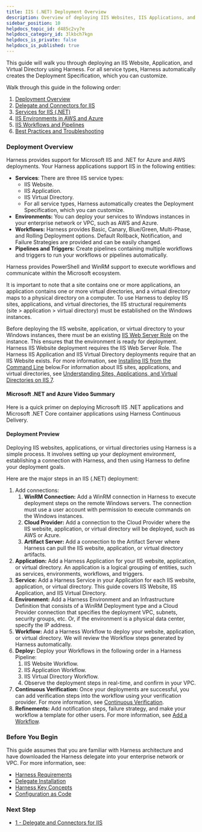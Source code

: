 ```yaml
---
title: IIS (.NET) Deployment Overview
description: Overview of deploying IIS Websites, IIS Applications, and IIS Virtual Directory.
sidebar_position: 10
helpdocs_topic_id: d485c2vy7e
helpdocs_category_id: 3lkbch7kgn
helpdocs_is_private: false
helpdocs_is_published: true
---
```


This guide will walk you through deploying an IIS Website, Application, and Virtual Directory using Harness. For all service types, Harness automatically creates the Deployment Specification, which you can customize.

Walk through this guide in the following order:

1. [Deployment Overview](iis-net-deployment.md#deployment-overview)
2. [Delegate and Connectors for IIS](1-delegate-and-connectors-for-iis.md)
3. [Services for IIS (.NET)](2-services-for-iis-net.md)
4. [IIS Environments in AWS and Azure](iis-environments.md)
5. [IIS Workflows and Pipelines](4-iis-workflows.md)
6. [Best Practices and Troubleshooting](5-best-practices-and-troubleshooting.md)

### Deployment Overview

Harness provides support for Microsoft IIS and .NET for Azure and AWS deployments. Your Harness applications support IIS in the following entities:

- **Services**: There are three IIS service types:
  - IIS Website.
  - IIS Application.
  - IIS Virtual Directory.
  - For all service types, Harness automatically creates the Deployment Specification, which you can customize.
- **Environments:** You can deploy your services to Windows instances in your enterprise network or VPC, such as AWS and Azure.
- **Workflows:** Harness provides Basic, Canary, Blue/Green, Multi-Phase, and Rolling Deployment options. Default Rollback, Notification, and Failure Strategies are provided and can be easily changed.
- **Pipelines and Triggers:** Create pipelines containing multiple workflows and triggers to run your workflows or pipelines automatically.

Harness provides PowerShell and WinRM support to execute workflows and communicate within the Microsoft ecosystem.

It is important to note that a site contains one or more applications, an application contains one or more virtual directories, and a virtual directory maps to a physical directory on a computer. To use Harness to deploy IIS sites, applications, and virtual directories, the IIS structural requirements (site > application > virtual directory) must be established on the Windows instances.

Before deploying the IIS website, application, or virtual directory to your Windows instances, there must be an existing [IIS Web Server Role](https://docs.microsoft.com/en-us/iis/web-hosting/web-server-for-shared-hosting/installing-the-web-server-role) on the instance. This ensures that the environment is ready for deployment. Harness IIS Website deployment requires the IIS Web Server Role. The Harness IIS Application and IIS Virtual Directory deployments require that an IIS Website exists. For more information, see [Installing IIS from the Command Line](5-best-practices-and-troubleshooting.md#installing-iis-from-the-command-line) below.For information about IIS sites, applications, and virtual directories, see [Understanding Sites, Applications, and Virtual Directories on IIS 7](https://docs.microsoft.com/en-us/iis/get-started/planning-your-iis-architecture/understanding-sites-applications-and-virtual-directories-on-iis).

#### Microsoft .NET and Azure Video Summary

Here is a quick primer on deploying Microsoft IIS .NET applications and Microsoft .NET Core container applications using Harness Continuous Delivery.

<DocVideo src="https://www.youtube.com/embed/udWD4LoG_R4" />

#### Deployment Preview

Deploying IIS websites, applications, or virtual directories using Harness is a simple process. It involves setting up your deployment environment, establishing a connection with Harness, and then using Harness to define your deployment goals.

Here are the major steps in an IIS (.NET) deployment:

1. Add connections:
   1. **WinRM Connection:** Add a WinRM connection in Harness to execute deployment steps on the remote Windows servers. The connection must use a user account with permission to execute commands on the Windows instances.
   2. **Cloud Provider:** Add a connection to the Cloud Provider where the IIS website, application, or virtual directory will be deployed, such as AWS or Azure.
   3. **Artifact Server:** Add a connection to the Artifact Server where Harness can pull the IIS website, application, or virtual directory artifacts.
2. **Application:** Add a Harness Application for your IIS website, application, or virtual directory. An application is a logical grouping of entities, such as services, environments, workflows, and triggers.
3. **Service:** Add a Harness Service in your Application for each IIS website, application, or virtual directory. This guide covers IIS Website, IIS Application, and IIS Virtual Directory.
4. **Environment:** Add a Harness Environment and an Infrastructure Definition that consists of a WinRM Deployment type and a Cloud Provider connection that specifies the deployment VPC, subnets, security groups, etc. Or, if the environment is a physical data center, specify the IP address.
5. **Workflow:** Add a Harness Workflow to deploy your website, application, or virtual directory. We will review the Workflow steps generated by Harness automatically.
6. **Deploy:** Deploy your Workflows in the following order in a Harness Pipeline:
   1. IIS Website Workflow.
   2. IIS Application Workflow.
   3. IIS Virtual Directory Workflow.
   4. Observe the deployment steps in real-time, and confirm in your VPC.
7. **Continuous Verification:** Once your deployments are successful, you can add verification steps into the workflow using your verification provider. For more information, see [Continuous Verification](../continuous-verification/continuous-verification-overview/concepts-cv/what-is-cv.md).
8. **Refinements:** Add notification steps, failure strategy, and make your workflow a template for other users. For more information, see [Add a Workflow](../model-cd-pipeline/workflows/workflow-configuration.md).

### Before You Begin

This guide assumes that you are familiar with Harness architecture and have downloaded the Harness delegate into your enterprise network or VPC. For more information, see:

- [Harness Requirements](../../firstgen-platform/account/manage-delegates/delegate-requirements-and-limitations.md)
- [Delegate Installation](../../firstgen-platform/account/manage-delegates/delegate-installation.md)
- [Harness Key Concepts](../../starthere-firstgen/harness-key-concepts.md)
- [Configuration as Code](../../firstgen-platform/config-as-code/configuration-as-code.md)

### Next Step

- [1 - Delegate and Connectors for IIS](1-delegate-and-connectors-for-iis.md)
